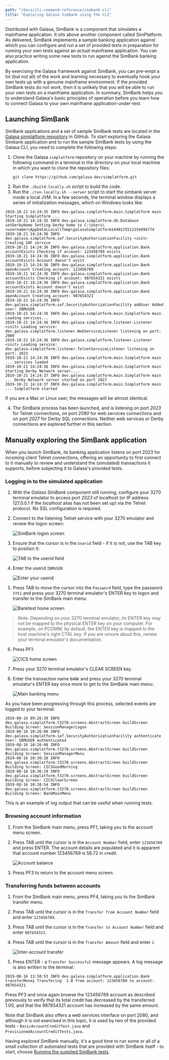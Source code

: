```yaml
---
path: "/docs/cli-command-reference/simbank-cli"
title: "Exploring Galasa SimBank using the CLI"
---
```

Distributed with Galasa, SimBank is a component that simulates a mainframe application. It sits above another component called SimPlatform. As delivered, SimBank implements a sample banking application against which you can configure and run a set of provided tests in preparation for running your own tests against an *actual* mainframe application. You can also practice writing some new tests to run against the SimBank banking application.

By exercising the Galasa framework against SimBank, you can pre-empt a lot (but not all) of the work and learning necessary to eventually hook your own tests up with a genuine mainframe environment. If the provided SimBank tests do not work, then it is unlikely that you will be able to run your own tests on a mainframe application. In summary, SimBank helps you to understand Galasa's basic principles of operation before you learn how to connect Galasa to your own mainframe application-under-test.

## Launching SimBank
SimBank applications and a set of sample SimBank tests are located in the <a href="https://github.com/galasa-dev/simplatform" target="_blank"> Galasa simplatform repository</a> in GitHub. 
To start exploring the Galasa Simbank application and to run the sample SimBank tests by using the Galasa CLI, you need to complete the following steps:

1. Clone the Galasa `simplatform` repository on your machine by running the following command in a terminal in the directory on your local machine in which you want to clone the repository files:
    ```
    git clone https://github.com/galasa-dev/simplatform.git
    ```
1. Run the `./build-locally.sh` script to build the code.
1. Run the `./run-locally.sh --server` script to start the simbank server inside a local JVM.
In a few seconds, the terminal window displays a series of initialization messages, which on Windows looks like:
```
2019-10-21 14:24:35 INFO dev.galasa.simplatform.main.Simplatform main Starting Simplatform ...
2019-10-21 14:24:35 INFO dev.galasa.simplatform.db.Database setDerbyHome Setting Derby home to C:\Users\<username>\AppData\Local\Temp\galasaSimplatform1440125512154994774
2019-10-21 14:24:36 INFO dev.galasa.simplatform.saf.SecurityAuthorizationFacility <init> Creating SAF service
2019-10-21 14:24:36 INFO dev.galasa.simplatform.application.Bank accountExists Checking if account: 123456789 exists
2019-10-21 14:24:36 INFO dev.galasa.simplatform.application.Bank accountExists Account doesn't exist
2019-10-21 14:24:36 INFO dev.galasa.simplatform.application.Bank openAccount Creating account: 123456789
2019-10-21 14:24:36 INFO dev.galasa.simplatform.application.Bank accountExists Checking if account: 987654321 exists
2019-10-21 14:24:36 INFO dev.galasa.simplatform.application.Bank accountExists Account doesn't exist
2019-10-21 14:24:36 INFO dev.galasa.simplatform.application.Bank openAccount Creating account: 987654321
2019-10-21 14:24:36 INFO dev.galasa.simplatform.saf.SecurityAuthorizationFacility addUser Added user: IBMUSER
2019-10-21 14:24:36 INFO dev.galasa.simplatform.main.Simplatform main Loading services...
2019-10-21 14:24:36 INFO dev.galasa.simplatform.listener.Listener <init> Loading service: dev.galasa.simplatform.listener.WebServiceListener listening on port: 2080
2019-10-21 14:24:36 INFO dev.galasa.simplatform.listener.Listener <init> Loading service: dev.galasa.simplatform.listener.TelnetServiceListener listening on port: 2023
2019-10-21 14:24:36 INFO dev.galasa.simplatform.main.Simplatform main ... services loaded
2019-10-21 14:24:36 INFO dev.galasa.simplatform.main.Simplatform main Starting Derby Network server....
2019-10-21 14:24:37 INFO dev.galasa.simplatform.main.Simplatform main ... Derby Network server started on port 2027
2019-10-21 14:24:37 INFO dev.galasa.simplatform.main.Simplatform main ... Simplatform started
```

If you are a Mac or Linux user, the messages will be almost identical.

4. The SimBank process has been launched, and is listening on port *2023* for Telnet connections, on port *2080* for web services connections and on port *2027* for Derby SQL connections. Neither web services or Derby connections are explored further in this section.

## Manually exploring the SimBank application
When you launch SimBank, its banking application listens on port 2023 for incoming client Telnet connections, offering an opportunity to first connect to it manually to review and understand the (simulated) transactions it supports, before subjecting it to Galasa's provided tests.

### Logging in to the simulated application
1. With the *Galasa SimBank* component still running, configure your 3270 terminal emulator to access port *2023* of *localhost* (or IP address 127.0.0.1 if the *localhost* alias has not been set up) via the Telnet protocol. No SSL configuration is required.
1. Connect to the listening Telnet service with your 3270 emulator and review the logon screen:

    ![SimBank logon screen](../first-steps/simbank-logon.png)

1. Ensure that the cursor is in the `Userid` field - if it is not, use the TAB key to position it:

    ![TAB to the userid field](../first-steps/simbank-userid.png) 

1. Enter the userid `IBMUSER`

    ![Enter your userid](../first-steps/simbank-ibmuser.png) 

1. Press TAB to move the cursor into the `Password` field, type the password `SYS1` and press your 3270 terminal emulator's ENTER key to logon and transfer to the SimBank main menu:

    ![Banktest home screen](../first-steps/simbank-banktest.png) 

> *Note:* Depending on your 3270 terminal emulator, its ENTER key may not be mapped to the physical ENTER key on your computer. For example,
> on PCOMM, by default, the ENTER key is mapped to the host machine's right CTRL key. If you are unsure about this, review
> your terminal emulator's documentation.

6. Press PF1:

    ![CICS home screen](../first-steps/simbank-cics.png) 

1. Press your 3270 terminal emulator's CLEAR SCREEN key.
1. Enter the transaction name `BANK` and press your 3270 terminal emulator's ENTER key once more to get to the SimBank main menu:

    ![Main banking menu](../first-steps/simbank-mainmenu.png) 

As you have been progressing through this process, selected events are logged to your terminal:

```
2019-08-16 09:26:39 INFO dev.galasa.simplatform.t3270.screens.AbstractScreen buildScreen Building Screen: SessionManagerLogon
2019-08-16 10:26:08 INFO dev.galasa.simplatform.saf.SecurityAuthorizationFacility authenticate User: IBMUSER authenticated
2019-08-16 10:26:08 INFO dev.galasa.simplatform.t3270.screens.AbstractScreen buildScreen Building Screen: SessionManagerMenu
2019-08-16 10:30:10 INFO dev.galasa.simplatform.t3270.screens.AbstractScreen buildScreen Building Screen: CICSGoodMorning
2019-08-16 10:36:19 INFO dev.galasa.simplatform.t3270.screens.AbstractScreen buildScreen Building Screen: CICSClearScreen
2019-08-16 10:38:54 INFO dev.galasa.simplatform.t3270.screens.AbstractScreen buildScreen Building Screen: BankMainMenu
```
This is an example of log output that can be useful when running tests.
### Browsing account information
1. From the SimBank main menu, press PF1, taking you to the account menu screen.
1. Press TAB until the cursor is in the `Account Number` field, enter `123456789` and press ENTER. 
    The account details are populated and it is apparent that account number 123456789 is 56.72 in credit.

    ![Account balance](../first-steps/simbank-balance.png)

1. Press PF3 to return to the account menu screen.

### Transferring funds between accounts
1. From the SimBank main menu, press PF4, taking you to the SimBank transfer menu.
1. Press TAB until the cursor is in the `Transfer from Account Number` field and enter `123456789`.
1. Press TAB until the cursor is in the `Transfer to Account Number` field and enter `987654321`.
1. Press TAB until the cursor is in the `Transfer Amount` field and enter `1`

    ![Inter-account transfer](../first-steps/simbank-transfer.png)

1. Press ENTER - a `Transfer Successful` message appears. A log message is also written to the terminal:

```
2019-08-16 13:50:53 INFO dev.galasa.simplatform.application.Bank transferMoney Transfering  1.0 from account: 123456789 to account: 987654321
```

Press PF3 and once again browse the 123456789 account as described previously to verify that its total credit has decreased by the transferred 1.00, and that the 987654321 account has increased by the same amount.

Note that SimBank also offers a web services interface on port 2080, and although it is not exercised in this topic, it *is* used by two of the provided tests - `BasicAccountCreditTest.java` and `ProvisionedAccountCreditTests.java`.


Having explored SimBank manually, it's a good time to run some or all of a small collection of automated tests that are provided with SimBank itself - to start, choose [Running the supplied SimBank tests](../../docs/running-simbank-tests-cli).

